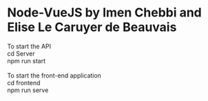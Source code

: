 # Node-VueJS by Imen Chebbi and Elise Le Caruyer de Beauvais
To start the API
<br>
cd Server
<br>
npm run start
<br>
<br>
To start the front-end application
<br>
cd frontend
<br>
npm run serve